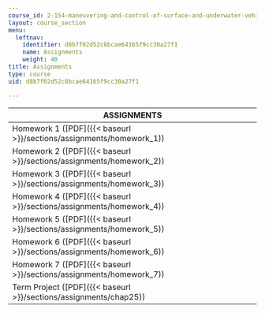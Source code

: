 ```yaml
---
course_id: 2-154-maneuvering-and-control-of-surface-and-underwater-vehicles-13-49-fall-2004
layout: course_section
menu:
  leftnav:
    identifier: d8b7f02d52c8bcae64165f9cc30a27f1
    name: Assignments
    weight: 40
title: Assignments
type: course
uid: d8b7f02d52c8bcae64165f9cc30a27f1

---
```


| ASSIGNMENTS |
| --- |
| Homework 1 ([PDF]({{< baseurl >}}/sections/assignments/homework_1)) |
| Homework 2 ([PDF]({{< baseurl >}}/sections/assignments/homework_2)) |
| Homework 3 ([PDF]({{< baseurl >}}/sections/assignments/homework_3)) |
| Homework 4 ([PDF]({{< baseurl >}}/sections/assignments/homework_4)) |
| Homework 5 ([PDF]({{< baseurl >}}/sections/assignments/homework_5)) |
| Homework 6 ([PDF]({{< baseurl >}}/sections/assignments/homework_6)) |
| Homework 7 ([PDF]({{< baseurl >}}/sections/assignments/homework_7)) |
| Term Project ([PDF]({{< baseurl >}}/sections/assignments/chap25))